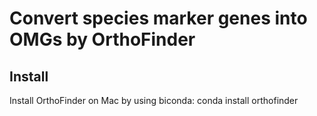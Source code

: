 # Convert species marker genes into OMGs by OrthoFinder

## Install
Install OrthoFinder on Mac by using biconda:
conda install orthofinder
